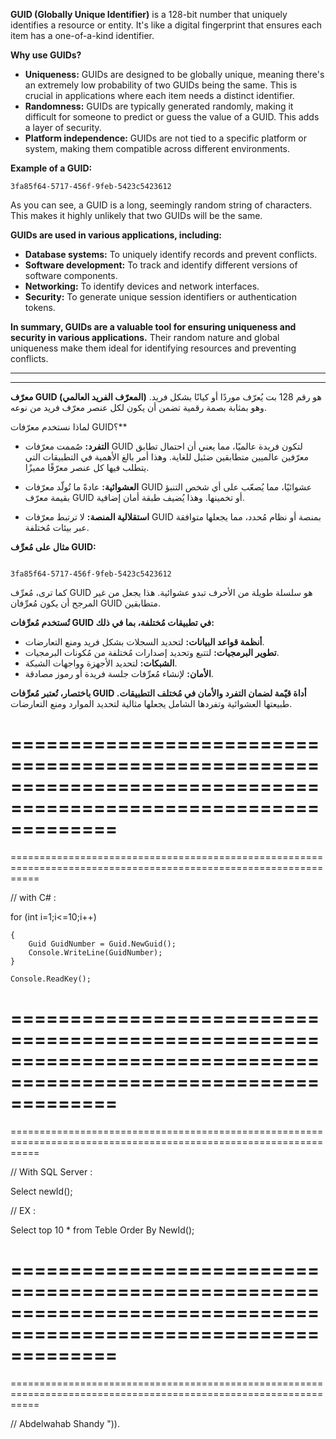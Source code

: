 **GUID (Globally Unique Identifier)** is a 128-bit number that uniquely identifies a resource or entity. It's like a digital fingerprint that ensures each item has a one-of-a-kind identifier.

**Why use GUIDs?**

* **Uniqueness:** GUIDs are designed to be globally unique, meaning there's an extremely low probability of two GUIDs being the same. This is crucial in applications where each item needs a distinct identifier.
* **Randomness:** GUIDs are typically generated randomly, making it difficult for someone to predict or guess the value of a GUID. This adds a layer of security.
* **Platform independence:** GUIDs are not tied to a specific platform or system, making them compatible across different environments.

**Example of a GUID:**

```
3fa85f64-5717-456f-9feb-5423c5423612
```

As you can see, a GUID is a long, seemingly random string of characters. This makes it highly unlikely that two GUIDs will be the same.

**GUIDs are used in various applications, including:**

* **Database systems:** To uniquely identify records and prevent conflicts.
* **Software development:** To track and identify different versions of software components.
* **Networking:** To identify devices and network interfaces.
* **Security:** To generate unique session identifiers or authentication tokens.

**In summary, GUIDs are a valuable tool for ensuring uniqueness and security in various applications.** Their random nature and global uniqueness make them ideal for identifying resources and preventing conflicts.

---
---


**معرّف GUID (المعرّف الفريد العالمي)** هو رقم 128 بت يُعرّف موردًا أو كيانًا بشكل فريد. وهو بمثابة بصمة رقمية تضمن أن يكون لكل عنصر معرّف فريد من نوعه.


لماذا نستخدم معرّفات GUID؟**


* **التفرد:** صُممت معرّفات GUID لتكون فريدة عالميًا، مما يعني أن احتمال تطابق معرّفين عالميين متطابقين ضئيل للغاية. وهذا أمر بالغ الأهمية في التطبيقات التي يتطلب فيها كل عنصر معرّفًا مميزًا.


* **العشوائية:** عادةً ما تُولّد معرّفات GUID عشوائيًا، مما يُصعّب على أي شخص التنبؤ بقيمة معرّف GUID أو تخمينها. وهذا يُضيف طبقة أمان إضافية.


* **استقلالية المنصة:** لا ترتبط معرّفات GUID بمنصة أو نظام مُحدد، مما يجعلها متوافقة عبر بيئات مُختلفة.


**مثال على مُعرِّف GUID:**

```

3fa85f64-5717-456f-9feb-5423c5423612
```

كما ترى، مُعرِّف GUID هو سلسلة طويلة من الأحرف تبدو عشوائية. هذا يجعل من غير المرجح أن يكون مُعرِّفان GUID متطابقين.

**تُستخدم مُعرِّفات GUID في تطبيقات مُختلفة، بما في ذلك:**

* **أنظمة قواعد البيانات:** لتحديد السجلات بشكل فريد ومنع التعارضات.
* **تطوير البرمجيات:** لتتبع وتحديد إصدارات مُختلفة من مُكونات البرمجيات.
* **الشبكات:** لتحديد الأجهزة وواجهات الشبكة.
* **الأمان:** لإنشاء مُعرِّفات جلسة فريدة أو رموز مصادقة.

**باختصار، تُعتبر مُعرِّفات GUID أداة قيّمة لضمان التفرد والأمان في مُختلف التطبيقات.** طبيعتها العشوائية وتفردها الشامل يجعلها مثالية لتحديد الموارد ومنع التعارضات.


=================================================================================================================
=================================================================================================================
=================================================================================================================

// with C# :

 for (int i=1;i<=10;i++) 
    
    { 
        Guid GuidNumber = Guid.NewGuid();
        Console.WriteLine(GuidNumber);
    }

    Console.ReadKey();
	
	
=================================================================================================================
=================================================================================================================
=================================================================================================================

// With SQL Server :

Select newId();

// EX :

Select top 10 * from Teble 
Order By NewId();

=================================================================================================================
=================================================================================================================
=================================================================================================================

// Abdelwahab Shandy ")).